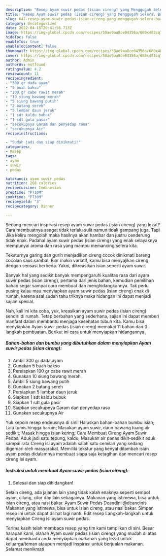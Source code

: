 ```yaml
---
description: "Resep Ayam suwir pedas (isian cireng) yang Menggugah Selera, Buat Buka Puasa Bisa Manjain Lidah"
title: "Resep Ayam suwir pedas (isian cireng) yang Menggugah Selera, Buat Buka Puasa Bisa Manjain Lidah"
slug: 647-resep-ayam-suwir-pedas-isian-cireng-yang-menggugah-selera-buat-buka-puasa-bisa-manjain-lidah
category: Uncategorized
date: 2022-04-16T20:41:56.713Z
image: https://img-global.cpcdn.com/recipes/58ae9aa8ce04356a/680x482cq70/ayam-suwir-pedas-isian-cireng-foto-resep-utama.jpg
hideToc: false
enableToc: true
enableTocContent: false
thumbnail: https://img-global.cpcdn.com/recipes/58ae9aa8ce04356a/680x482cq70/ayam-suwir-pedas-isian-cireng-foto-resep-utama.jpg
cover: https://img-global.cpcdn.com/recipes/58ae9aa8ce04356a/680x482cq70/ayam-suwir-pedas-isian-cireng-foto-resep-utama.jpg
author: Admin
authorAv: notfound
ratingvalue: 4.2
reviewcount: 11
recipeingredient:
- "300 gr dada ayam"
- "5 buah bakso"
- "100 gr cabe rawit merah"
- "10 siung bawang merah"
- "5 siung bawang putih"
- "2 batang sereh"
- "5 lembar daun jeruk"
- "1 sdt kaldu bubuk"
- "1 sdt gula pasir"
- "secukupnya Garam dan penyedap rasa"
- "secukupnya Air"
recipeinstructions:

- "Sudah jadi dan siap dinikmati!"
categories:
- Resep
tags:
- ayam
- suwir
- pedas

katakunci: ayam suwir pedas 
nutrition: 268 calories
recipecuisine: Indonesian
preptime: "PT10M"
cooktime: "PT30M"
recipeyield: "3"
recipecategory: Dinner

---
```



Sedang mencari inspirasi resep ayam suwir pedas (isian cireng) yang lezat? Cara membuatnya sangat tidak terlalu sulit namun tidak gampang juga. Tapi Jika keliru mengolah maka hasilnya akan hambar dan justru cenderung tidak enak. Padahal ayam suwir pedas (isian cireng) yang enak selayaknya mempunyai aroma dan rasa yang mampu memancing selera kita.


Teksturnya garing dan gurih menjadikan cireng cocok dinikmati bareng cocolan saus sambal. Biar makin variatif, kamu bisa menyajikan cireng dengan sensasi berbeda. Yakni, dikreasikan isian seperti ayam suwir.

Banyak hal yang sedikit banyak mempengaruhi kualitas rasa dari ayam suwir pedas (isian cireng), pertama dari jenis bahan, kemudian pemilihan bahan segar sampai cara membuat dan menghidangkannya. Tak perlu pusing kalau mau menyiapkan ayam suwir pedas (isian cireng) enak di rumah, karena asal sudah tahu triknya maka hidangan ini dapat menjadi sajian spesial.


Nah, kali ini kita coba, yuk, kreasikan ayam suwir pedas (isian cireng) sendiri di rumah. Tetap berbahan yang sederhana, sajian ini dapat memberi manfaat dalam membantu menjaga kesehatan tubuh kita. Kamu bisa menyiapkan Ayam suwir pedas (isian cireng) memakai 11 bahan dan 0 langkah pembuatan. Berikut ini cara untuk menyiapkan hidangannya.

<!--inarticleads1-->

##### Bahan-bahan dan bumbu yang dibutuhkan dalam menyiapkan Ayam suwir pedas (isian cireng):

1. Ambil 300 gr dada ayam
1. Gunakan 5 buah bakso
1. Persiapkan 100 gr cabe rawit merah
1. Gunakan 10 siung bawang merah
1. Ambil 5 siung bawang putih
1. Gunakan 2 batang sereh
1. Persiapkan 5 lembar daun jeruk
1. Siapkan 1 sdt kaldu bubuk
1. Siapkan 1 sdt gula pasir
1. Siapkan secukupnya Garam dan penyedap rasa
1. Gunakan secukupnya Air


Yuk kepoin resep endeusnya di sini! Haluskan bahan-bahan bumbu isian; Lalu tumis hingga harum; Masukan ayam suwir, daun bawang tuang air sedikit; Masak hingga isian kering; Cara Membuat Cireng Ayam Suwir Pedas. Aduk jadi satu tepung, kaldu; Masukan air panas dikit-sedikit aduk sampai rata Cireng isi ayam adalah salah satu cemilan yang sedang digemari oleh masyarakat. Memiliki tekstur yang kenyal ditambah isian ayam pedas didalamnya membuat siapa saja ketagihan dan mencari resep cireng isi ayam. 

<!--inarticleads2-->

##### Instruksi untuk membuat Ayam suwir pedas (isian cireng):


1. Selesai dan siap dihidangkan!

Selain cireng, ada jajanan lain yang tidak kalah enaknya seperti sempol ayam, cilung, cilor dan lain sebagainya. Makanan yang istimewa, bisa untuk isian cireng, atau nasi bakar. Ayam Suwir Pedas Deandini @deandinis Makanan yang istimewa, bisa untuk isian cireng, atau nasi bakar. Simpan resep ini untuk dapat dilihat lagi nanti. Edit resep Langkah-langkah untuk menyiapkan Cireng isi ayam suwir pedas. 

Terima kasih telah membaca resep yang tim kami tampilkan di sini. Besar harapan kami, olahan Ayam suwir pedas (isian cireng) yang mudah di atas dapat membantu anda menyiapkan makanan yang lezat untuk keluarga/teman ataupun menjadi inspirasi untuk berjualan makanan. Selamat menikmati
